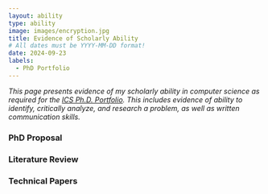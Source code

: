 ```yaml
---
layout: ability
type: ability
image: images/encryption.jpg
title: Evidence of Scholarly Ability
# All dates must be YYYY-MM-DD format!
date: 2024-09-23
labels:
  - PhD Portfolio
---
```


*This page presents evidence of my scholarly ability in computer science as required for the [ICS Ph.D. Portfolio](https://philipmjohnson.org/essays/why-and-how-to-write-a-high-quality-phd-portfolio.html). This includes evidence of ability to identify, critically analyze, and research a problem, as well as written communication skills.*

### PhD Proposal

### Literature Review

### Technical Papers
